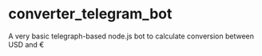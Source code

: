 # converter_telegram_bot
A very basic telegraph-based node.js bot to calculate conversion between USD and €
